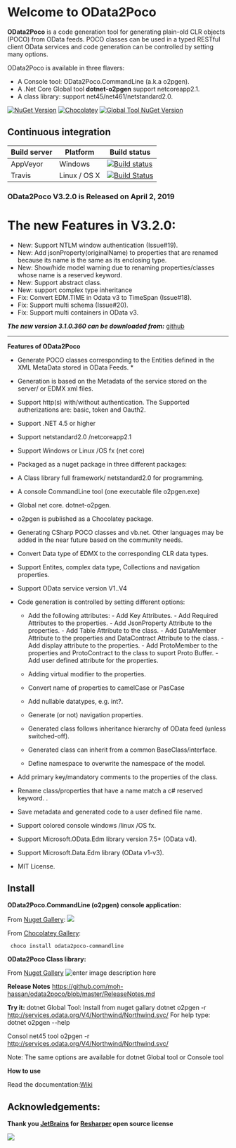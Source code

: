 # Welcome to OData2Poco
**OData2Poco** is a code generation tool for generating plain-old CLR objects (POCO) from OData feeds. 
POCO classes can be used in a typed RESTful client OData services and code generation can be controlled by setting many options.

OData2Poco is available in three flavers:

- A Console tool: OData2Poco.CommandLine (a.k.a o2pgen).
- A .Net Core Global tool  **dotnet-o2pgen** support netcoreapp2.1.
- A class library: support net45/net461/netstandard2.0.

[![NuGet Version](https://img.shields.io/nuget/v/OData2Poco.CommandLine.svg?label=nuget%20Console&style=flat)](https://www.nuget.org/packages/OData2Poco.CommandLine)
[![Chocolatey](https://img.shields.io/chocolatey/v/odata2poco-commandline.svg?label=Chocolatey%20Version)](https://chocolatey.org/packages/odata2poco-commandline)
[![Global Tool NuGet Version](https://img.shields.io/nuget/v/OData2Poco.dotnet.o2pgen.svg?label=dotnet%20Global%20Tool&style=flat)](https://www.nuget.org/packages/OData2Poco.dotnet.o2pgen)

## Continuous integration
|Build server                |Platform     |Build status                                                |
|----------------------------|-------------|------------------------------------------------------------|
|AppVeyor                    |Windows      |[![Build status](https://ci.appveyor.com/api/projects/status/sjaqqu70ex31n8se?svg=true)](https://ci.appveyor.com/project/moh-hassan/odata2poco)|
|Travis                      |Linux / OS X |[![Build Status](https://travis-ci.org/moh-hassan/odata2poco.svg?branch=master)](https://travis-ci.org/moh-hassan/odata2poco)|

### OData2Poco V3.2.0 is Released on April 2, 2019

# **The new Features in V3.2.0:** #

 - New: Support NTLM window authentication (Issue#19).
- New: Add jsonProperty(originalName) to properties that are renamed because its name is the same as its enclosing type.
- New: Show/hide model warning due to renaming properties/classes whose name is a reserved  keyword.
- New: Support abstract class.
- New: support complex type inheritance
- Fix: Convert EDM.TIME in Odata v3 to TimeSpan  (Issue#18).
- Fix: Support multi schema (Issue#20).
- Fix: Support multi containers in OData  v3.

***The new version 3.1.0.360 can be downloaded from:*** [github](https://github.com/moh-hassan/odata2poco/releases "github")

----------


**Features of OData2Poco**
   
- Generate POCO classes corresponding to the Entities defined in the XML MetaData stored in OData Feeds. *     
- Generation   is based on the Metadata of the service stored on the  server/ or  EDMX xml files.
- Support http(s) with/without authentication. The Supported autherizations are: basic, token and Oauth2.
- Support .NET 4.5 or higher
- Support netstandard2.0 /netcoreapp2.1
- Support Windows or Linux /OS fx (net core) 
- Packaged as a nuget package in three different packages:
 -  A Class library full framework/ netstandard2.0 for programming.
 -  A  console CommandLine tool (one executable file o2pgen.exe)
 -  Global net core. dotnet-o2pgen.
 -  o2pgen is published as a Chocolatey package. 
- Generating CSharp POCO classes and vb.net. Other languages may be added in the near future based on the community needs.
- Convert Data type of EDMX to the corresponding CLR data types.
- Support Entites, complex data type, Collections  and navigation properties.
- Support OData service version V1..V4
- Code generation is controlled by setting different options: 
  - Add the following attributes:
        - Add Key Attributes.
        - Add Required Attributes to the properties. 
        - Add JsonProperty Attribute to the properties.
        - Add Table Attribute to the class.
        - Add DataMember Attribute to the properties and DataContract Attribute to the class.
        - Add display attribute to the properties.
        - Add ProtoMember to the properties and ProtoContract to the class to suport Proto Buffer.
        - Add user defined attribute for the properties.
        
   - Adding virtual modifier to the properties.
   - Convert name of properties to camelCase or PasCase
   - Add nullable datatypes, e.g. int?.
   - Generate (or not) navigation properties.
   - Generated class follows inheritance hierarchy of OData feed (unless switched-off).
   - Generated class can inherit from a common BaseClass/interface.
   - Define namespace to overwrite the namespace of the model.

- Add primary key/mandatory comments to the properties of the class. 
- Rename class/properties that have a name match a c# reserved keyword.  .
- Save metadata and generated code to a user defined file name.
- Support colored console windows /linux /OS fx.
- Support Microsoft.OData.Edm library version 7.5+ (OData v4).
- Support Microsoft.Data.Edm library (OData v1-v3).
- MIT License. 

 
## Install

**OData2Poco.CommandLine (o2pgen) console application:** 

From [Nuget Gallery](https://www.nuget.org/packages/OData2Poco.CommandLine):
 ![](http://download-codeplex.sec.s-msft.com/Download?ProjectName=odata2poco&DownloadId=1567512)

From [Chocolatey Gallery](https://chocolatey.org/packages/odata2poco-commandline):

     choco install odata2poco-commandline

**OData2Poco Class library:** 

From [Nuget Gallery](https://www.nuget.org/packages/OData2Poco/)
![enter image description here](http://download-codeplex.sec.s-msft.com/Download?ProjectName=odata2poco&DownloadId=1562964)



**Release Notes**
https://github.com/moh-hassan/odata2poco/blob/master/ReleaseNotes.md


 **Try it:**
 dotnet Global Tool: 
 Install from nuget gallary
       dotnet o2pgen -r http://services.odata.org/V4/Northwind/Northwind.svc/
	   For help type: dotnet o2pgen --help

Consol net45 tool
       o2pgen -r http://services.odata.org/V4/Northwind/Northwind.svc/
 
 Note: The same options are available for dotnet Global tool or Console tool

 **How to use**

Read the documentation:[Wiki](https://github.com/moh-hassan/odata2poco/wiki)

## Acknowledgements: 

**Thank you [JetBrains](https://www.jetbrains.com "JetBrain") for [Resharper](https://www.jetbrains.com/resharper/ "Resharper") open source license**

![](http://download-codeplex.sec.s-msft.com/Download?ProjectName=odata2poco&DownloadId=1569779)
